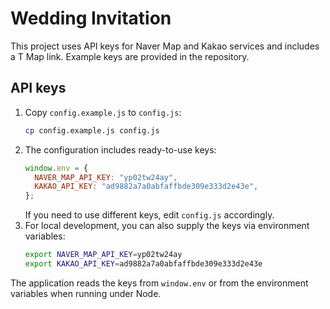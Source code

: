 # Wedding Invitation

This project uses API keys for Naver Map and Kakao services and includes a T Map link. Example keys are provided in the repository.

## API keys

1. Copy `config.example.js` to `config.js`:
   ```bash
   cp config.example.js config.js
   ```
2. The configuration includes ready-to-use keys:
   ```js
   window.env = {
     NAVER_MAP_API_KEY: "yp02tw24ay",
     KAKAO_API_KEY: "ad9882a7a0abfaffbde309e333d2e43e",
   };
   ```
   If you need to use different keys, edit `config.js` accordingly.
3. For local development, you can also supply the keys via environment variables:
   ```bash
   export NAVER_MAP_API_KEY=yp02tw24ay
   export KAKAO_API_KEY=ad9882a7a0abfaffbde309e333d2e43e
   ```

The application reads the keys from `window.env` or from the environment variables when running under Node.

